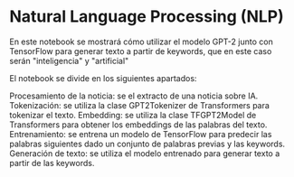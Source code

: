 # Natural Language Processing (NLP)

En este notebook se mostrará cómo utilizar el modelo GPT-2 junto con TensorFlow para generar texto a partir de keywords, que en este caso serán "inteligencia" y "artificial"

El notebook se divide en los siguientes apartados:

Procesamiento de la noticia: se el extracto de una noticia sobre IA.
Tokenización: se utiliza la clase GPT2Tokenizer de Transformers para tokenizar el texto.
Embedding: se utiliza la clase TFGPT2Model de Transformers para obtener los embeddings de las palabras del texto.
Entrenamiento: se entrena un modelo de TensorFlow para predecir las palabras siguientes dado un conjunto de palabras previas y las keywords.
Generación de texto: se utiliza el modelo entrenado para generar texto a partir de las keywords.


